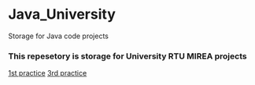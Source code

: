 # Java_University
Storage for Java code projects
### This repesetory is storage for University RTU MIREA projects ###
[1st practice](https://github.com/EstonianGuy/Java_University/tree/1st_task)
[3rd practice](https://github.com/EstonianGuy/Java_University/tree/1st_task)
